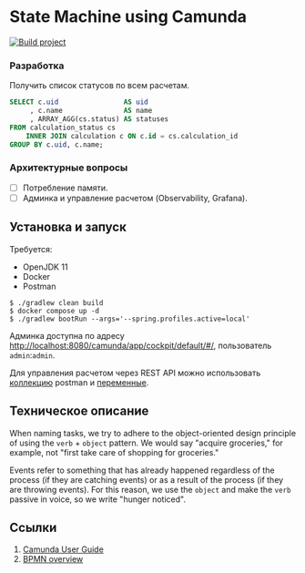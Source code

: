 # State Machine using Camunda

[![Build project](https://github.com/Romanow/camunda-state-machine/actions/workflows/build.yml/badge.svg)](https://github.com/Romanow/camunda-state-machine/actions/workflows/build.yml)

### Разработка

Получить список статусов по всем расчетам.

```sql
SELECT c.uid                AS uid
     , c.name               AS name
     , ARRAY_AGG(cs.status) AS statuses
FROM calculation_status cs
    INNER JOIN calculation c ON c.id = cs.calculation_id
GROUP BY c.uid, c.name;
```

### Архитектурные вопросы

* [ ] Потребление памяти.
* [ ] Админка и управление расчетом (Observability, Grafana).

## Установка и запуск

Требуется:

* OpenJDK 11
* Docker
* Postman

```shell
$ ./gradlew clean build
$ docker compose up -d
$ ./gradlew bootRun --args='--spring.profiles.active=local'
```

Админка доступна по
адресу [http://localhost:8080/camunda/app/cockpit/default/#/](http://localhost:8080/camunda/app/cockpit/default/#/),
пользователь `admin`:`admin`.

Для управления расчетом через REST API можно использовать [коллекцию](postman/collection.json) postman
и [переменные](postman/environment.json).

## Техническое описание

When naming tasks, we try to adhere to the object-oriented design principle of using the `verb` + `object` pattern. We
would say "acquire groceries," for example, not "first take care of shopping for groceries."

Events refer to something that has already happened regardless of the process (if they are catching events) or as a
result of the process (if they are throwing events). For this reason, we use the `object` and make the `verb` passive in
voice, so we write "hunger noticed".

## Ссылки

1. [Camunda User Guide](https://docs.camunda.org/manual/latest/user-guide/)
2. [BPMN overview](https://camunda.com/bpmn/reference/)